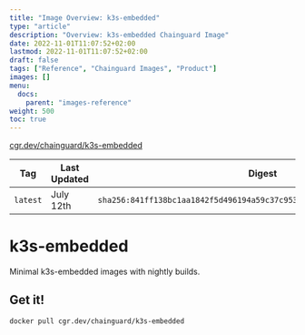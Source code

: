 ```yaml
---
title: "Image Overview: k3s-embedded"
type: "article"
description: "Overview: k3s-embedded Chainguard Image"
date: 2022-11-01T11:07:52+02:00
lastmod: 2022-11-01T11:07:52+02:00
draft: false
tags: ["Reference", "Chainguard Images", "Product"]
images: []
menu:
  docs:
    parent: "images-reference"
weight: 500
toc: true
---
```


[cgr.dev/chainguard/k3s-embedded](https://github.com/chainguard-images/images/tree/main/images/k3s-embedded)

| Tag      | Last Updated | Digest                                                                    |
|----------|--------------|---------------------------------------------------------------------------|
| `latest` | July 12th    | `sha256:841ff138bc1aa1842f5d496194a59c37c9537019a891d995908bd19f0a600dc0` |

# k3s-embedded

Minimal k3s-embedded images with nightly builds.

## Get it!

```shell
docker pull cgr.dev/chainguard/k3s-embedded
```